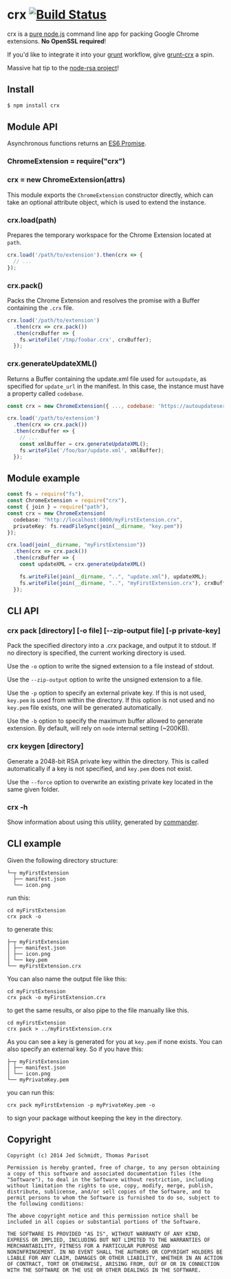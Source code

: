 # crx [![Build Status](https://secure.travis-ci.org/oncletom/crx.svg)](http://travis-ci.org/oncletom/crx)

crx is a [pure node.js](http://nodejs.org/) command line app for packing Google Chrome extensions. **No OpenSSL required**!

If you'd like to integrate it into your [grunt](http://gruntjs.com/) workflow, give [grunt-crx](https://github.com/oncletom/grunt-crx) a spin.

Massive hat tip to the [node-rsa project](https://github.com/rzcoder/node-rsa)!

## Install

```bash
$ npm install crx
```

## Module API

Asynchronous functions returns an [ES6 Promise](https://github.com/jakearchibald/es6-promise).

### ChromeExtension = require("crx")
### crx = new ChromeExtension(attrs)

This module exports the `ChromeExtension` constructor directly, which can take an optional attribute object, which is used to extend the instance.

### crx.load(path)

Prepares the temporary workspace for the Chrome Extension located at `path`.

```js
crx.load('/path/to/extension').then(crx => {
  // ...
});
```

### crx.pack()

Packs the Chrome Extension and resolves the promise with a Buffer containing the `.crx` file.

```js
crx.load('/path/to/extension')
  .then(crx => crx.pack())
  .then(crxBuffer => {
    fs.writeFile('/tmp/foobar.crx', crxBuffer);
  });
```

### crx.generateUpdateXML()

Returns a Buffer containing the update.xml file used for `autoupdate`, as specified for `update_url` in the manifest. In this case, the instance must have a property called `codebase`.

```js
const crx = new ChromeExtension({ ..., codebase: 'https://autoupdateserver.com/myFirstExtension.crx' });

crx.load('/path/to/extension')
  .then(crx => crx.pack())
  .then(crxBuffer => {
    // ...
    const xmlBuffer = crx.generateUpdateXML();
    fs.writeFile('/foo/bar/update.xml', xmlBuffer);
  });
```

## Module example

```javascript
const fs = require("fs"),
const ChromeExtension = require("crx"),
const { join } = require("path"),
const crx = new ChromeExtension(
  codebase: "http://localhost:8000/myFirstExtension.crx",
  privateKey: fs.readFileSync(join(__dirname, "key.pem"))
});

crx.load(join(__dirname, "myFirstExtension"))
  .then(crx => crx.pack())
  .then(crxBuffer => {
    const updateXML = crx.generateUpdateXML()

    fs.writeFile(join(__dirname, "..", "update.xml"), updateXML);
    fs.writeFile(join(__dirname, "..", "myFirstExtension.crx"), crxBuffer);
  });
```

## CLI API

### crx pack [directory] [-o file] [--zip-output file] [-p private-key]

Pack the specified directory into a .crx package, and output it to stdout. If no directory is specified, the current working directory is used.

Use the `-o` option to write the signed extension to a file instead of stdout.

Use the `--zip-output` option to write the unsigned extension to a file.

Use the `-p` option to specify an external private key. If this is not used, `key.pem` is used from within the directory. If this option is not used and no `key.pem` file exists, one will be generated automatically.

Use the `-b` option to specify the maximum buffer allowed to generate extension. By default, will rely on `node` internal setting (~200KB).

### crx keygen [directory]

Generate a 2048-bit RSA private key within the directory. This is called automatically if a key is not specified, and `key.pem` does not exist.

Use the `--force` option to overwrite an existing private key located in the same given folder.

### crx -h

Show information about using this utility, generated by [commander](https://github.com/visionmedia/commander.js).

## CLI example

Given the following directory structure:

    └─┬ myFirstExtension
      ├── manifest.json
      └── icon.png

run this:

    cd myFirstExtension
    crx pack -o

to generate this:

    ├─┬ myFirstExtension
    │ ├── manifest.json
    │ ├── icon.png
    │ └── key.pem
    └── myFirstExtension.crx

You can also name the output file like this:

    cd myFirstExtension
    crx pack -o myFirstExtension.crx

to get the same results, or also pipe to the file manually like this.

    cd myFirstExtension
    crx pack > ../myFirstExtension.crx

As you can see a key is generated for you at `key.pem` if none exists. You can also specify an external key. So if you have this:

    ├─┬ myFirstExtension
    │ ├── manifest.json
    │ └── icon.png
    └── myPrivateKey.pem

you can run this:

    crx pack myFirstExtension -p myPrivateKey.pem -o

to sign your package without keeping the key in the directory.

Copyright
---------

    Copyright (c) 2014 Jed Schmidt, Thomas Parisot

    Permission is hereby granted, free of charge, to any person obtaining
    a copy of this software and associated documentation files (the
    "Software"), to deal in the Software without restriction, including
    without limitation the rights to use, copy, modify, merge, publish,
    distribute, sublicense, and/or sell copies of the Software, and to
    permit persons to whom the Software is furnished to do so, subject to
    the following conditions:

    The above copyright notice and this permission notice shall be
    included in all copies or substantial portions of the Software.

    THE SOFTWARE IS PROVIDED "AS IS", WITHOUT WARRANTY OF ANY KIND,
    EXPRESS OR IMPLIED, INCLUDING BUT NOT LIMITED TO THE WARRANTIES OF
    MERCHANTABILITY, FITNESS FOR A PARTICULAR PURPOSE AND
    NONINFRINGEMENT. IN NO EVENT SHALL THE AUTHORS OR COPYRIGHT HOLDERS BE
    LIABLE FOR ANY CLAIM, DAMAGES OR OTHER LIABILITY, WHETHER IN AN ACTION
    OF CONTRACT, TORT OR OTHERWISE, ARISING FROM, OUT OF OR IN CONNECTION
    WITH THE SOFTWARE OR THE USE OR OTHER DEALINGS IN THE SOFTWARE.
